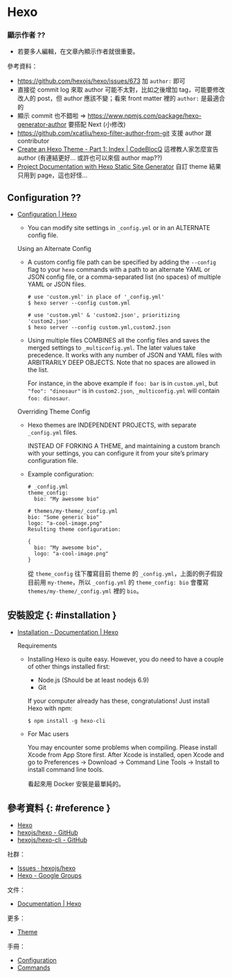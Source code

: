 # Hexo

### 顯示作者 ??

  - 若要多人編輯，在文章內顯示作者就很重要。

參考資料：

  - https://github.com/hexojs/hexo/issues/673 加 `author:` 即可
  - 直接從 commit log 來取 author 可能不太對，比如之後增加 tag，可能要修改改人的 post，但 author 應該不變；看來 front matter 裡的 `author:` 是最適合的
  - 顯示 commit 也不錯啦 => https://www.npmjs.com/package/hexo-generator-author 要搭配 Next (小修改)
  - https://github.com/xcatliu/hexo-filter-author-from-git 支援 author 跟 contributor
  - [Create an Hexo Theme - Part 1: Index | CodeBlocQ](http://www.codeblocq.com/2016/03/Create-an-Hexo-Theme-Part-1-Index/) 這裡教人家怎麼宣告 author (有連結更好... 或許也可以來個 author map??)
  - [Project Documentation with Hexo Static Site Generator](https://www.sitepoint.com/project-documentation-hexo/) 自訂 theme 結果只用到 page，這也好怪...

## Configuration ??

  - [Configuration \| Hexo](https://hexo.io/docs/configuration)

      - You can modify site settings in `_config.yml` or in an ALTERNATE config file.

    Using an Alternate Config

      - A custom config file path can be specified by adding the `--config` flag to your `hexo` commands with a path to an alternate YAML or JSON config file, or a comma-separated list (no spaces) of multiple YAML or JSON files.

            # use 'custom.yml' in place of '_config.yml'
            $ hexo server --config custom.yml

            # use 'custom.yml' & 'custom2.json', prioritizing 'custom2.json'
            $ hexo server --config custom.yml,custom2.json

      - Using multiple files COMBINES all the config files and saves the merged settings to `_multiconfig.yml`. The later values take precedence. It works with any number of JSON and YAML files with ARBITRARILY DEEP OBJECTS. Note that no spaces are allowed in the list.

        For instance, in the above example if `foo: bar` is in `custom.yml`, but `"foo": "dinosaur"` is in `custom2.json`, `_multiconfig.yml` will contain `foo: dinosaur`.

    Overriding Theme Config

      - Hexo themes are INDEPENDENT PROJECTS, with separate `_config.yml` files.

        INSTEAD OF FORKING A THEME, and maintaining a custom branch with your settings, you can configure it from your site’s primary configuration file.

      - Example configuration:

            # _config.yml
            theme_config:
              bio: "My awesome bio"

            # themes/my-theme/_config.yml
            bio: "Some generic bio"
            logo: "a-cool-image.png"
            Resulting theme configuration:

            {
              bio: "My awesome bio",
              logo: "a-cool-image.png"
            }

        從 `theme_config` 往下覆寫目前 theme 的 `_config.yml`，上面的例子假設目前用 `my-theme`，所以 `_config.yml` 的 `theme_config: bio` 會覆寫 `themes/my-theme/_config.yml` 裡的 `bio`。

## 安裝設定 {: #installation }

  - [Installation - Documentation \| Hexo](https://hexo.io/docs/#Installation)

    Requirements

      - Installing Hexo is quite easy. However, you do need to have a couple of other things installed first:

          - Node.js (Should be at least nodejs 6.9)
          - Git

        If your computer already has these, congratulations! Just install Hexo with npm:

            $ npm install -g hexo-cli

      - For Mac users

        You may encounter some problems when compiling. Please install Xcode from App Store first. After Xcode is installed, open Xcode and go to Preferences -> Download -> Command Line Tools -> Install to install command line tools.

        看起來用 Docker 安裝是最單純的。

## 參考資料 {: #reference }

  - [Hexo](https://hexo.io/)
  - [hexojs/hexo - GitHub](https://github.com/hexojs/hexo)
  - [hexojs/hexo-cli - GitHub](https://github.com/hexojs/hexo-cli)

社群：

  - [Issues · hexojs/hexo](https://github.com/hexojs/hexo/issues)
  - [Hexo - Google Groups](https://groups.google.com/forum/#!forum/hexo)

文件：

  - [Documentation | Hexo](https://hexo.io/docs/)

更多：

  - [Theme](hexo-theme.md)

手冊：

  - [Configuration](https://hexo.io/docs/configuration)
  - [Commands](https://hexo.io/docs/commands)

